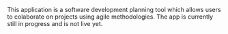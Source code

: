 This application is a software development planning tool which allows users to colaborate on projects using agile methodologies.
The app is currently still in progress and is not live yet. 

